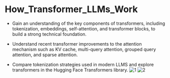 # How_Transformer_LLMs_Work
* Gain an understanding of the key components of transformers, including tokenization, embeddings, self-attention, and transformer blocks, to build a strong technical foundation.

* Understand recent transformer improvements to the attention mechanism such as KV cache, multi-query attention, grouped query attention, and sparse attention.

* Compare tokenization strategies used in modern LLMS and explore transformers in the Hugging Face Transformers library.
![1](1.png)
![2](2.png)

